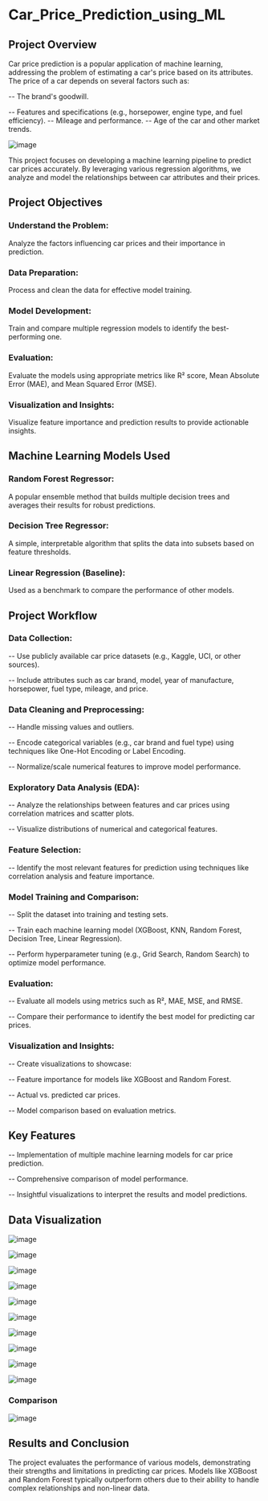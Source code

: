 # Car_Price_Prediction_using_ML

## Project Overview

Car price prediction is a popular application of machine learning, addressing the problem of estimating a car's price based on its attributes. The price of a car depends on several factors such as:

-- The brand's goodwill.

-- Features and specifications (e.g., horsepower, engine type, and fuel efficiency).
-- Mileage and performance.
-- Age of the car and other market trends.

![image](https://github.com/user-attachments/assets/e1868615-e718-4027-9c00-8a0f0392e9fe)


This project focuses on developing a machine learning pipeline to predict car prices accurately. By leveraging various regression algorithms, we analyze and model the relationships between car attributes and their prices.


## Project Objectives

### Understand the Problem: 
Analyze the factors influencing car prices and their importance in prediction.

### Data Preparation: 
Process and clean the data for effective model training.

### Model Development:
Train and compare multiple regression models to identify the best-performing one.

### Evaluation: 
Evaluate the models using appropriate metrics like R² score, Mean Absolute Error (MAE), and Mean Squared Error (MSE).

### Visualization and Insights: 

Visualize feature importance and prediction results to provide actionable insights.

## Machine Learning Models Used

### Random Forest Regressor:
A popular ensemble method that builds multiple decision trees and averages their results for robust predictions.

### Decision Tree Regressor:
A simple, interpretable algorithm that splits the data into subsets based on feature thresholds.

### Linear Regression (Baseline): 
Used as a benchmark to compare the performance of other models.

## Project Workflow

### Data Collection:

-- Use publicly available car price datasets (e.g., Kaggle, UCI, or other sources).

-- Include attributes such as car brand, model, year of manufacture, horsepower, fuel type, mileage, and price.

### Data Cleaning and Preprocessing:

-- Handle missing values and outliers.

-- Encode categorical variables (e.g., car brand and fuel type) using techniques like One-Hot Encoding or Label Encoding.

-- Normalize/scale numerical features to improve model performance.

### Exploratory Data Analysis (EDA):

-- Analyze the relationships between features and car prices using correlation matrices and scatter plots.

-- Visualize distributions of numerical and categorical features.

### Feature Selection:

-- Identify the most relevant features for prediction using techniques like correlation analysis and feature importance.

### Model Training and Comparison:

-- Split the dataset into training and testing sets.

-- Train each machine learning model (XGBoost, KNN, Random Forest, Decision Tree, Linear Regression).

-- Perform hyperparameter tuning (e.g., Grid Search, Random Search) to optimize model performance.

### Evaluation:

-- Evaluate all models using metrics such as R², MAE, MSE, and RMSE.

-- Compare their performance to identify the best model for predicting car prices.

### Visualization and Insights:

-- Create visualizations to showcase:

-- Feature importance for models like XGBoost and Random Forest.

-- Actual vs. predicted car prices.

-- Model comparison based on evaluation metrics.


## Key Features

-- Implementation of multiple machine learning models for car price prediction.

-- Comprehensive comparison of model performance.

-- Insightful visualizations to interpret the results and model predictions.

## Data Visualization 


![image](https://github.com/user-attachments/assets/dad86fd9-d8a7-49e9-be94-d0b411afdf42)


![image](https://github.com/user-attachments/assets/30f9bb8e-34a3-4586-86a2-90d76e6d997a)


![image](https://github.com/user-attachments/assets/f424d196-fc4e-445e-aa0a-98c656d21d2d)


![image](https://github.com/user-attachments/assets/d928ebef-4ac1-47c9-a379-7f6e0383117f)


![image](https://github.com/user-attachments/assets/9207c962-19fa-44e8-b461-06389572789f)


![image](https://github.com/user-attachments/assets/1519dd42-f17d-4b79-99ac-9dfcb6113508)


![image](https://github.com/user-attachments/assets/ec922d7c-da93-4985-8ac9-9f662ff55271)


![image](https://github.com/user-attachments/assets/609fdea0-667a-46c1-b118-fddacabc0a81)


![image](https://github.com/user-attachments/assets/28f90a67-608e-4866-a6d8-41d9b34f4bc0)


![image](https://github.com/user-attachments/assets/500be9e6-5a7a-4e73-877c-541031acfaef)

### Comparison

![image](https://github.com/user-attachments/assets/1298657b-1435-4296-8143-1d3960dd5afa)


## Results and Conclusion

The project evaluates the performance of various models, demonstrating their strengths and limitations in predicting car prices. Models like XGBoost and Random Forest typically outperform others due to their ability to handle complex relationships and non-linear data.
